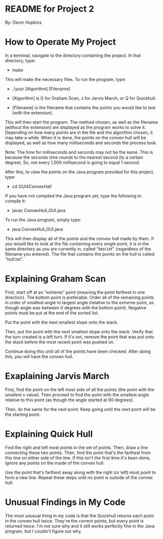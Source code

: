 # README for Project 2
By: Devin Hopkins

# How to Operate My Project
In a terminal, navigate to the directory containing the project.
In that directory, type:

- make

This will make the necessary files. To run the program, type:

- ./your [Algorithm] [Filename]

- [Algorithm] is G for Graham Scan, J for Jarvis March, or Q for Quickhull.
- [Filename] is the filename that contains the points you would like to test (with the extension).

This will then start the program. The method chosen, as well as the filename
(without the extension) are displayed as the program works to solve it.
Depending on how many points are in the file and the algorithm chosen, it may
take a while. When it is done, the points on the convex hull will be displayed,
as well as how many milliseconds and seconds the process took.

Note: The time for milliseconds and seconds may not be the same. This is because 
the seconds time rounds to the nearest second (to a certain degree). So, not
every 1,000 millisecond is going to equal 1 second.

After this, to view the points on the Java program provided for this project,
type:

- cd GUI4ConvexHall

If you have not compiled the Java program yet, type the following to compile it:

- javac ConvexHull_GUI.java

To run the Java program, simply type:

- java ConvexHull_GUI.java

This will then display all of the points and the convex hull made by them. If
you would like to look at the file containing every single point, it is in the
same directory as you are currently in, called "test.txt" (regardless of the
filename you entered). The file that contains the points on the hull is called
"hull.txt".

# Explaining Graham Scan

First, start off at an "extreme" point (meaning the point farthest in one
direction). The bottom point is preferable. Order all of the remaining
points in order of smallest angle to largest angle (relative to the
extreme point, as though angle was between 0 degrees with the bottom
point). Negative points must be put at the end of the sorted list.

Put the point with the next smallest slope onto the stack.

Then, put the point with the next smallest slope onto the stack. Verify that
the turn created is a left turn. If it's not, remove the point that was put
onto the stack before the most recent point was pushed on.

Continue doing this until all of the points have been checked. After doing
this, you will have the convex hull.

# Exaplaining Jarvis March

First, find the point on the left most side of all the points (the point with
the smallest x value). Then proceed to find the point with the smallest angle
relative to this point (as though the angle started at 90 degrees).

Then, do the same for the next point. Keep going until the next point will
be the starting point.

# Explaining Quick Hull

Find the right and left most points in the set of points. Then, draw a line
connecting these two points. Then, find the point that's the farthest from
this line on either side of the line. If this isn't the first itme it's been
done, ignore any points on the inside of the convex hull.

Use the point that's farthest away along with the right (or left) most point
to form a new line. Repeat these steps until no point is outside of the
convex hull.

# Unusual Findings in My Code
The most unusual thing in my code is that the Quickhull returns each point in
the convex hull twice. They're the correct points, but every point is returned
twice. I'm not sure why and it still works perfectly fine in the Java program,
but I couldn't figure out why.
